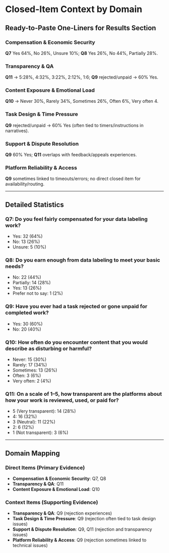 # Closed-Item Context by Domain

## Ready-to-Paste One-Liners for Results Section

### Compensation & Economic Security
**Q7** Yes 64%, No 26%, Unsure 10%; **Q8** Yes 26%, No 44%, Partially 28%.

### Transparency & QA
**Q11** → 5:28%, 4:32%, 3:22%, 2:12%, 1:6; **Q9** rejected/unpaid → 60% Yes.

### Content Exposure & Emotional Load
**Q10** → Never 30%, Rarely 34%, Sometimes 26%, Often 6%, Very often 4.

### Task Design & Time Pressure
**Q9** rejected/unpaid → 60% Yes (often tied to timers/instructions in narratives).

### Support & Dispute Resolution
**Q9** 60% Yes; **Q11** overlaps with feedback/appeals experiences.

### Platform Reliability & Access
**Q9** sometimes linked to timeouts/errors; no direct closed item for availability/routing.

---

## Detailed Statistics

### Q7: Do you feel fairly compensated for your data labeling work?
- Yes: 32 (64%)
- No: 13 (26%)
- Unsure: 5 (10%)

### Q8: Do you earn enough from data labeling to meet your basic needs?
- No: 22 (44%)
- Partially: 14 (28%)
- Yes: 13 (26%)
- Prefer not to say: 1 (2%)

### Q9: Have you ever had a task rejected or gone unpaid for completed work?
- Yes: 30 (60%)
- No: 20 (40%)

### Q10: How often do you encounter content that you would describe as disturbing or harmful?
- Never: 15 (30%)
- Rarely: 17 (34%)
- Sometimes: 13 (26%)
- Often: 3 (6%)
- Very often: 2 (4%)

### Q11: On a scale of 1–5, how transparent are the platforms about how your work is reviewed, used, or paid for?
- 5 (Very transparent): 14 (28%)
- 4: 16 (32%)
- 3 (Neutral): 11 (22%)
- 2: 6 (12%)
- 1 (Not transparent): 3 (6%)

---

## Domain Mapping

### Direct Items (Primary Evidence)
- **Compensation & Economic Security**: Q7, Q8
- **Transparency & QA**: Q11
- **Content Exposure & Emotional Load**: Q10

### Context Items (Supporting Evidence)
- **Transparency & QA**: Q9 (rejection experiences)
- **Task Design & Time Pressure**: Q9 (rejection often tied to task design issues)
- **Support & Dispute Resolution**: Q9, Q11 (rejection and transparency issues)
- **Platform Reliability & Access**: Q9 (rejection sometimes linked to technical issues)
